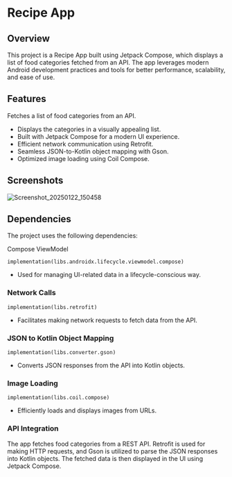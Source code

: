 # Recipe App

## Overview

This project is a Recipe App built using Jetpack Compose, which displays a list of food categories fetched from an API. The app leverages modern Android development practices and tools for better performance, scalability, and ease of use.

## Features

Fetches a list of food categories from an API.

- Displays the categories in a visually appealing list.
- Built with Jetpack Compose for a modern UI experience.
- Efficient network communication using Retrofit.
- Seamless JSON-to-Kotlin object mapping with Gson.
- Optimized image loading using Coil Compose.

## Screenshots
![Screenshot_20250122_150458](https://github.com/user-attachments/assets/816e9176-585d-4550-8230-e63cb11c61ed)

## Dependencies

The project uses the following dependencies:

Compose ViewModel

`implementation(libs.androidx.lifecycle.viewmodel.compose)`
- Used for managing UI-related data in a lifecycle-conscious way.

### Network Calls

`implementation(libs.retrofit)`
- Facilitates making network requests to fetch data from the API.

### JSON to Kotlin Object Mapping

`implementation(libs.converter.gson)`
- Converts JSON responses from the API into Kotlin objects.

### Image Loading

`implementation(libs.coil.compose)`
- Efficiently loads and displays images from URLs.

### API Integration

The app fetches food categories from a REST API. Retrofit is used for making HTTP requests, and Gson is utilized to parse the JSON responses into Kotlin objects. 
The fetched data is then displayed in the UI using Jetpack Compose.


